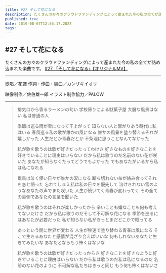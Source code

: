 ```yaml
---
title: #27 そして花になる
description: たくさんの方々のクラウドファンディングによって産まれた今の私の全てが詰め込まれた楽曲です。
published: true
date: 2019-08-07T12:56:17.282Z
tags: 
---
```


## #27 そして花になる
たくさんの方々のクラウドファンディングによって産まれた今の私の全てが詰め込まれた楽曲です。
[#27 「そして花になる」【オリジナルMV】](https://youtu.be/y6TGSY9Zll0)
***
歌唱／花譜
作詞・作曲・編曲／カンザキイオリ

映像制作／佐伯雄一郎
イラスト制作協力／PALOW

***
> 排気口から香るラーメンの匂い
> 学校帰りによる駄菓子屋
> 大層な風景はない
> 私は普通の人
> 
> 季節は巡る雨が雪になって干上がって
> 知らない人と繋がりあう時代に私はいる
> 春風巡る私の歌が誰かの風になる
> 誰かの風景を塗り替えるそれが嬉しかった
> 人生だとか青春だとか
> 不条理に思うことなんてなかった
> 
> 私が歌を歌うのは歌が好きだったってわけさ
> 好きなものを好きなことを好きでいることに理由はいらない
> だから私は歌うのだ名前のない花が咲いた
> あなたが知らなくたってどうでもよかった
> でもあなたがいるから私は私になれる
> 
> 
> 雛鳥は泣く儚い日々が誰かの涙になる
> 断ち切れない糸が絡み合ってそれを恋と語った
> 忘れてしまえ私は私の日々を優先して
> 溶けきれない雪のようなあなたの声でまた咲いた
> 人生が続いてく青春が変わってく
> その全ての裏側であなたの言葉を聞いた
> 
> 私が歌を歌うのはそれが楽しかったから
> 辛いことも嫌なことも何も考えてないだけさ
> だから私は歌うのだそして不可解な花になる
> 季節を巡るにはあなたが必要だった
> 私が知らない私がきっとまだどこかで眠ってる
> 
> 
> あっという間に世界が変わる
> 人生が秒速で塗り替わる青春は風になる
> そこで生きるあなたと感情が混ざり合えばいいな
> 何もしれないあなたと生きてみたいな
> あなたとならもう怖くはないな
> 
> 私が歌を歌うのは歌が好きだったっからさ
> 好きなことを好きなように好きでいることに理由はいらない
> だから私は歌うのだ私は私になるのだ
> 名前のない花のように
> 不可解な私たちはきっと同じ
> もう何も怖くはないさ

